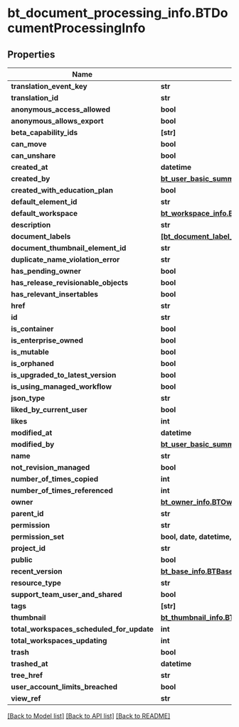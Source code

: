 # bt_document_processing_info.BTDocumentProcessingInfo

## Properties
Name | Type | Description | Notes
------------ | ------------- | ------------- | -------------
**translation_event_key** | **str** |  | [optional] 
**translation_id** | **str** |  | [optional] 
**anonymous_access_allowed** | **bool** |  | [optional] 
**anonymous_allows_export** | **bool** |  | [optional] 
**beta_capability_ids** | **[str]** |  | [optional] 
**can_move** | **bool** |  | [optional] 
**can_unshare** | **bool** |  | [optional] 
**created_at** | **datetime** |  | [optional] 
**created_by** | [**bt_user_basic_summary_info.BTUserBasicSummaryInfo**](BTUserBasicSummaryInfo.md) |  | [optional] 
**created_with_education_plan** | **bool** |  | [optional] 
**default_element_id** | **str** |  | [optional] 
**default_workspace** | [**bt_workspace_info.BTWorkspaceInfo**](BTWorkspaceInfo.md) |  | [optional] 
**description** | **str** |  | [optional] 
**document_labels** | [**[bt_document_label_info.BTDocumentLabelInfo]**](BTDocumentLabelInfo.md) |  | [optional] 
**document_thumbnail_element_id** | **str** |  | [optional] 
**duplicate_name_violation_error** | **str** |  | [optional] 
**has_pending_owner** | **bool** |  | [optional] 
**has_release_revisionable_objects** | **bool** |  | [optional] 
**has_relevant_insertables** | **bool** |  | [optional] 
**href** | **str** |  | [optional] 
**id** | **str** |  | [optional] 
**is_container** | **bool** |  | [optional] 
**is_enterprise_owned** | **bool** |  | [optional] 
**is_mutable** | **bool** |  | [optional] 
**is_orphaned** | **bool** |  | [optional] 
**is_upgraded_to_latest_version** | **bool** |  | [optional] 
**is_using_managed_workflow** | **bool** |  | [optional] 
**json_type** | **str** |  | [optional] 
**liked_by_current_user** | **bool** |  | [optional] 
**likes** | **int** |  | [optional] 
**modified_at** | **datetime** |  | [optional] 
**modified_by** | [**bt_user_basic_summary_info.BTUserBasicSummaryInfo**](BTUserBasicSummaryInfo.md) |  | [optional] 
**name** | **str** |  | [optional] 
**not_revision_managed** | **bool** |  | [optional] 
**number_of_times_copied** | **int** |  | [optional] 
**number_of_times_referenced** | **int** |  | [optional] 
**owner** | [**bt_owner_info.BTOwnerInfo**](BTOwnerInfo.md) |  | [optional] 
**parent_id** | **str** |  | [optional] 
**permission** | **str** |  | [optional] 
**permission_set** | **bool, date, datetime, dict, float, int, list, str** |  | [optional] 
**project_id** | **str** |  | [optional] 
**public** | **bool** |  | [optional] 
**recent_version** | [**bt_base_info.BTBaseInfo**](BTBaseInfo.md) |  | [optional] 
**resource_type** | **str** |  | [optional] 
**support_team_user_and_shared** | **bool** |  | [optional] 
**tags** | **[str]** |  | [optional] 
**thumbnail** | [**bt_thumbnail_info.BTThumbnailInfo**](BTThumbnailInfo.md) |  | [optional] 
**total_workspaces_scheduled_for_update** | **int** |  | [optional] 
**total_workspaces_updating** | **int** |  | [optional] 
**trash** | **bool** |  | [optional] 
**trashed_at** | **datetime** |  | [optional] 
**tree_href** | **str** |  | [optional] 
**user_account_limits_breached** | **bool** |  | [optional] 
**view_ref** | **str** |  | [optional] 

[[Back to Model list]](../README.md#documentation-for-models) [[Back to API list]](../README.md#documentation-for-api-endpoints) [[Back to README]](../README.md)


